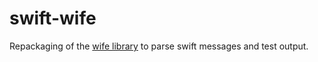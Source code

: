 # swift-wife

Repackaging of the [wife library](http://sourceforge.net/projects/wife/) to parse swift messages and test output.

